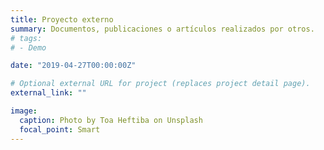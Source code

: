 ```yaml
---
title: Proyecto externo
summary: Documentos, publicaciones o artículos realizados por otros.
# tags:
# - Demo

date: "2019-04-27T00:00:00Z"

# Optional external URL for project (replaces project detail page).
external_link: ""

image:
  caption: Photo by Toa Heftiba on Unsplash
  focal_point: Smart
---
```

